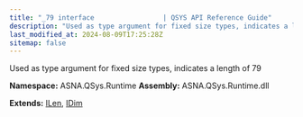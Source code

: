 ```yaml
---
title: "_79 interface                 | QSYS API Reference Guide"
description: "Used as type argument for fixed size types, indicates a length of 79  "
last_modified_at: 2024-08-09T17:25:28Z
sitemap: false
---
```


Used as type argument for fixed size types, indicates a length of 79 

**Namespace:** ASNA.QSys.Runtime
**Assembly:** ASNA.QSys.Runtime.dll

**Extends:** [ILen](/reference/runtime/qsys-runtime/i-len.html), [IDim](/reference/runtime/qsys-runtime/i-dim.html)
<br>
<br>
